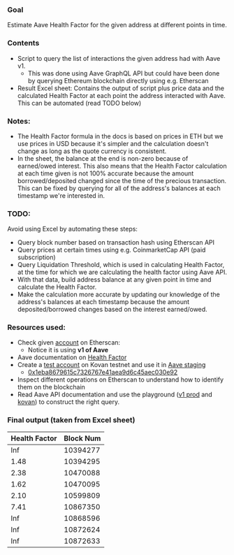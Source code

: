### Goal

Estimate Aave Health Factor for the given address at different points in time.

### Contents
- Script to query the list of interactions the given address had with Aave v1.
  - This was done using Aave GraphQL API but could have been done by querying Ethereum blockchain directly using e.g. Etherscan
- Result Excel sheet: Contains the output of script plus price data and the calculated Health Factor at each point the address interacted with Aave. This can be automated (read TODO below)

### Notes:
- The Health Factor formula in the docs is based on prices in ETH but we use prices in USD because it's simpler and the
calculation doesn't change as long as the quote currency is consistent.
- In the sheet, the balance at the end is non-zero because of earned/owed interest. This also means that the Health Factor calculation
at each time given is not 100% accurate because the amount borrowed/deposited changed since the time of the precious transaction. This can be fixed by querying for all of the address's balances at each timestamp we're interested in.

### TODO:
Avoid using Excel by automating these steps:
- Query block number based on transaction hash using Etherscan API
- Query prices at certain times using e.g. CoinmarketCap API (paid subscription)
- Query Liquidation Threshold, which is used in calculating Health Factor, at the time for which we are calculating the health factor using Aave API.
- With that data, build address balance at any given point in time and calculate the Health Factor.
- Make the calculation more accurate by updating our knowledge of the address's balances at each timestamp because the amount deposited/borrowed changes based on the interest earned/owed.

### Resources used:

- Check given [account](https://etherscan.io/address/0x1b7835d2074914161dd6a2d48e393be1dbf296d1) on Etherscan:
  - Notice it is using **v1 of Aave** 
- Aave documentation on [Health Factor](https://docs.aave.com/risk/asset-risk/risk-parameters#health-factor)
- Create a [test account](https://kovan.etherscan.io/address/0x1eba8679615c7326767e41aea9d6c45aec030e92) on Kovan testnet and use it in [Aave staging](https://staging.aave.com/)
  - [0x1eba8679615c7326767e41aea9d6c45aec030e92](https://kovan.etherscan.io/address/0x1eba8679615c7326767e41aea9d6c45aec030e92) 
- Inspect different operations on Etherscan to understand how to identify them on the blockchain
- Read Aave API documentation and use the playground ([v1 prod](https://thegraph.com/hosted-service/subgraph/aave/protocol-multy-raw) and [kovan](https://thegraph.com/hosted-service/subgraph/aave/protocol-v2-kovan?selected=playground)) to construct the right query.


### Final output (taken from Excel sheet)

| Health Factor |	Block Num |
| ----------- | ----------- |
| Inf	| 10394277 |
| 1.48	| 10394295 |
| 2.38	| 10470088 |
| 1.62	| 10470095 |
| 2.10	| 10599809 |
| 7.41	| 10867350 |
| Inf	| 10868596 |
| Inf	| 10872624 |
| Inf	| 10872633 |
